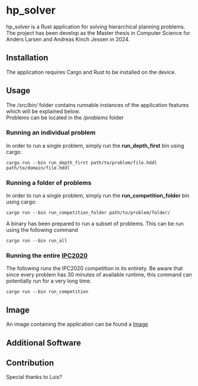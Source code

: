 # hp_solver

hp_solver is a Rust application for solving hierarchical planning problems. <br>
The project has been develop as the Master thesis in Computer Science for Anders Larsen and Andreas Kinch Jessen in 2024. 

## Installation

The application requires Cargo and Rust to be installed on the device.

## Usage

The _/src/bin/_ folder contains runnable instances of the application features which will be explained below. <br>
Problems can be located in the _/problems_ folder

### Running an individual problem

In order to run a single problem, simply run the **run_depth_first** bin using cargo:

```
cargo run --bin run_depth_first path/to/problem/file.hddl path/to/domain/file.hddl
```

### Running a folder of problems

In order to run a single problem, simply run the **run_competition_folder** bin using cargo:

```
cargo run --bin run_competition_folder path/to/problem/folder/
```

A binary has been prepared to run a subset of problems. This can be run using the following command

```
cargo run --bin run_all
```

### Running the entire [IPC2020](https://ipc2020.hierarchical-task.net/) 

The following runs the IPC2020 competition in its entirety. Be aware that since every problem has 30 minutes of available runtime, this command can potentially run for a very long time.

```
cargo run --bin run_competition
```

## Image

An image containing the application can be found a [Image]()

## Additional Software

## Contribution

Special thanks to Luis?
